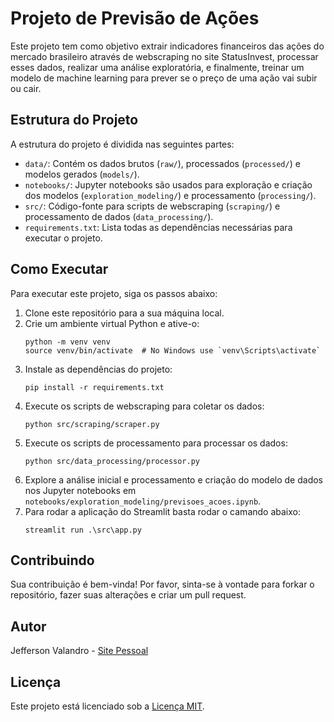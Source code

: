 # Projeto de Previsão de Ações

Este projeto tem como objetivo extrair indicadores financeiros das ações do mercado brasileiro através de webscraping no site StatusInvest, processar esses dados, realizar uma análise exploratória, e finalmente, treinar um modelo de machine learning para prever se o preço de uma ação vai subir ou cair.

## Estrutura do Projeto

A estrutura do projeto é dividida nas seguintes partes:

- `data/`: Contém os dados brutos (`raw/`), processados (`processed/`) e modelos gerados (`models/`).
- `notebooks/`: Jupyter notebooks são usados para exploração e criação dos modelos (`exploration_modeling/`) e processamento (`processing/`).
- `src/`: Código-fonte para scripts de webscraping (`scraping/`) e processamento de dados (`data_processing/`).
- `requirements.txt`: Lista todas as dependências necessárias para executar o projeto.

## Como Executar

Para executar este projeto, siga os passos abaixo:

1. Clone este repositório para a sua máquina local.
2. Crie um ambiente virtual Python e ative-o:
   ```
   python -m venv venv
   source venv/bin/activate  # No Windows use `venv\Scripts\activate`
   ```
3. Instale as dependências do projeto:
   ```
   pip install -r requirements.txt
   ```
4. Execute os scripts de webscraping para coletar os dados:
   ```
   python src/scraping/scraper.py
   ```
5. Execute os scripts de processamento para processar os dados:
   ```
   python src/data_processing/processor.py
   ```
6. Explore a análise inicial e processamento e criação do modelo de dados nos Jupyter notebooks em `notebooks/exploration_modeling/previsoes_acoes.ipynb`.
7. Para rodar a aplicação do Streamlit basta rodar o camando abaixo:
   ```
   streamlit run .\src\app.py 
   ```

## Contribuindo
Sua contribuição é bem-vinda! Por favor, sinta-se à vontade para forkar o repositório, fazer suas alterações e criar um pull request.

## Autor
Jefferson Valandro - [Site Pessoal](https://jeffev.github.io/jeffersonvalandro/)

## Licença
Este projeto está licenciado sob a [Licença MIT](https://opensource.org/licenses/MIT).
